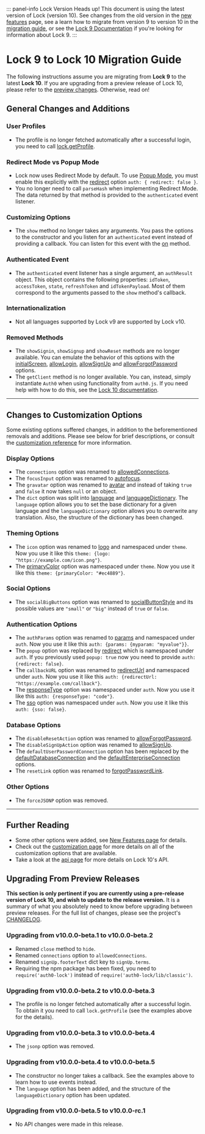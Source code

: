 ::: panel-info Lock Version
Heads up! This document is using the latest version of Lock (version 10). See changes from the old version in the [new features](/libraries/lock/v10/new-features) page, see a learn how to migrate from version 9 to version 10 in the [migration guide](/libraries/lock/10/migration-guide), or see the [Lock 9 Documentation](/libraries/lock/v9) if you're looking for information about Lock 9.
:::

# Lock 9 to Lock 10 Migration Guide

The following instructions assume you are migrating from **Lock 9** to the latest **Lock 10**. If you are upgrading from a preview release of Lock 10, please refer to the [preview changes](#preview-changes). Otherwise, read on!

## General Changes and Additions

### User Profiles
- The profile is no longer fetched automatically after a successful login, you need to call [lock.getProfile](/libraries/lock/v10/api#getprofile-token-callback-).

### Redirect Mode vs Popup Mode
- Lock now uses Redirect Mode by default. To use [Popup Mode](/libraries/lock/v10/popup-mode), you must enable this explicitly with the [redirect](/libraries/lock/v10/customization#redirect-boolean-) option `auth: { redirect: false }`.
- You no longer need to call `parseHash` when implementing Redirect Mode. The data returned by that method is provided to the `authenticated` event listener.

### Customizing Options
- The `show` method no longer takes any arguments. You pass the options to the constructor and you listen for an `authenticated` event instead of providing a callback. You can listen for this event with the [on](/libraries/lock/v10/api#on-event-callback-) method.

### Authenticated Event
- The `authenticated` event listener has a single argument, an `authResult` object. This object contains the following properties: `idToken`, `accessToken`, `state`, `refreshToken` and `idTokenPayload`. Most of them correspond to the arguments passed to the `show` method's callback.

### Internationalization
- Not all languages supported by Lock v9 are supported by Lock v10.

### Removed Methods
- The `showSignin`, `showSignup` and `showReset` methods are no longer available. You can emulate the behavior of this options with the [initialScreen](/libraries/lock/v10/customization#initialscreen-string-), [allowLogin](/libraries/lock/v10/customization#allowlogin-boolean-), [allowSignUp](/libraries/lock/v10/customization#allowsignup-boolean-) and [allowForgotPassword](/libraries/lock/v10/customization#allowforgotpassword-boolean-) options.
- The `getClient` method is no longer available. You can, instead, simply instantiate `Auth0` when using functionality from `auth0.js`. If you need help with how to do this, see the [Lock 10 documentation](/libraries/lock#using-auth0-js).

---

## Changes to Customization Options
Some existing options suffered changes, in addition to the beforementioned removals and additions. Please see below for brief descriptions, or consult the [customization reference](/libraries/lock/v10/customization) for more information.

### Display Options
  - The `connections` option was renamed to [allowedConnections](/libraries/lock/v10/customization#allowedconnections-array-).
  - The `focusInput` option was renamed to [autofocus](/libraries/lock/v10/customization#autofocus-boolean-).  
  - The `gravatar` option was renamed to [avatar](/libraries/lock/v10/customization#avatar-object-) and instead of taking `true` and `false` it now takes `null` or an object.
  - The `dict` option was split into [language](/libraries/lock/v10/customization#language-string-) and [languageDictionary](/libraries/lock/v10/customization#languagedictionary-object-). The `language` option allows you to set the base dictionary for a given language and the `languageDictionary` option allows you to overwrite any translation. Also, the structure of the dictionary has been changed. 

### Theming Options
  - The `icon` option was renamed to [logo](/libraries/lock/v10/customization#logo-string-) and namespaced under `theme`. Now you use it like this `theme: {logo: "https://example.com/icon.png"}`.
  - The [primaryColor](/libraries/lock/v10/customization#primarycolor-string-) option was namespaced under `theme`. Now you use it like this `theme: {primaryColor: "#ec4889"}`.

### Social Options
  - The `socialBigButtons` option was renamed to [socialButtonStyle](/libraries/lock/v10/customization#socialbuttonstyle-string-) and its possible values are `"small"` or `"big"` instead of `true` or `false`.

### Authentication Options
  - The `authParams` option was renamed to [params](/libraries/lock/v10/customization#params-object-) and namespaced under `auth`. Now you use it like this `auth: {params: {myparam: "myvalue"}}`.
  - The `popup` option was replaced by [redirect](/libraries/lock/v10/customization#redirect-boolean-) which is namespaced under `auth`. If you previously used `popup: true` now you need to provide `auth: {redirect: false}`.
  - The `callbackURL` option was renamed to [redirectUrl](/libraries/lock/v10/customization#redirecturl-string-) and namespaced under `auth`. Now you use it like this `auth: {redirectUrl: "https://example.com/callback"}`.
  - The [responseType](/libraries/lock/v10/customization#responsetype-string-) option was namespaced under `auth`.  Now you use it like this `auth: {responseType: "code"}`.
  - The [sso](/libraries/lock/v10/customization#sso-boolean-) option was namespaced under `auth`.  Now you use it like this `auth: {sso: false}`.

### Database Options
  - The `disableResetAction` option was renamed to [allowForgotPassword](/libraries/lock/v10/customization#allowforgotpassword-boolean-).
  - The `disableSignUpAction` option was renamed to [allowSignUp](/libraries/lock/v10/customization#allowsignup-boolean-).
  - The `defaultUserPasswordConnection` option has been replaced by the [defaultDatabaseConnection](/libraries/lock/v10/customization#defaultdatabaseconnection-string-) and the [defaultEnterpriseConnection](/libraries/lock/v10/customization#defaultenterpriseconnection-string-) options.
  - The `resetLink` option was renamed to [forgotPasswordLink](/libraries/lock/v10/customization#forgotpasswordlink-string-).

### Other Options
  - The `forceJSONP` option was removed.

---

## Further Reading
  - Some other options were added, see [New Features page](/libraries/lock/v10/new-features) for details.
  - Check out the [customization page](/libraries/lock/v10/customization) for more details on all of the customization options that are available.
  - Take a look at the [api page](/libraries/lock/v10/api) for more details on Lock 10's API.

## Upgrading From Preview Releases

**This section is only pertinent if you are currently using a pre-release version of Lock 10, and wish to update to the release version.** It is a summary of what you absolutely need to know before upgrading between preview releases. For the full list of changes, please see the project's [CHANGELOG](https://github.com/auth0/lock/blob/v10/CHANGELOG.md).

### Upgrading from v10.0.0-beta.1 to v10.0.0-beta.2

- Renamed `close` method to `hide`.
- Renamed `connections` option to `allowedConnections`.
- Renamed `signUp.footerText` dict key to `signUp.terms`.
- Requiring the npm package has been fixed, you need to `require('auth0-lock')` instead of `require('auth0-lock/lib/classic')`.

### Upgrading from v10.0.0-beta.2 to v10.0.0-beta.3

- The profile is no longer fetched automatically after a successful login. To obtain it you need to call `lock.getProfile` (see the examples above for the details).

### Upgrading from v10.0.0-beta.3 to v10.0.0-beta.4

- The `jsonp` option was removed.

### Upgrading from v10.0.0-beta.4 to v10.0.0-beta.5

- The constructor no longer takes a callback. See the examples above to learn how to use events instead.
- The `language` option has been added, and the structure of the `languageDictionary` option has been updated.

### Upgrading from v10.0.0-beta.5 to v10.0.0-rc.1

- No API changes were made in this release.